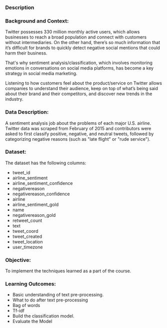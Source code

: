 ### Description

### Background and Context:

Twitter possesses 330 million monthly active users, which allows businesses to reach a broad population and connect with customers without intermediaries. On the other hand, there’s so much information that it’s difficult for brands to quickly detect negative social mentions that could harm their business.

That's why sentiment analysis/classification, which involves monitoring emotions in conversations on social media platforms, has become a key strategy in social media marketing.

Listening to how customers feel about the product/service on Twitter allows companies to understand their audience, keep on top of what’s being said about their brand and their competitors, and discover new trends in the industry.

### Data Description:

A sentiment analysis job about the problems of each major U.S. airline. Twitter data was scraped from February of 2015 and contributors were asked to first classify positive, negative, and neutral tweets, followed by categorizing negative reasons (such as "late flight" or "rude service").

### Dataset:

The dataset has the following columns:

* tweet_id                                                           
* airline_sentiment                                               
* airline_sentiment_confidence                               
* negativereason                                                   
* negativereason_confidence                                    
* airline                                                                    
* airline_sentiment_gold                                              
* name     
* negativereason_gold 
* retweet_count
* text
* tweet_coord
* tweet_created
* tweet_location 
* user_timezone
 
### Objective:

To implement the techniques learned as a part of the course.

### Learning Outcomes:

* Basic understanding of text pre-processing.
* What to do after text pre-processing
* Bag of words
* Tf-idf
* Build the classification model.
* Evaluate the Model
